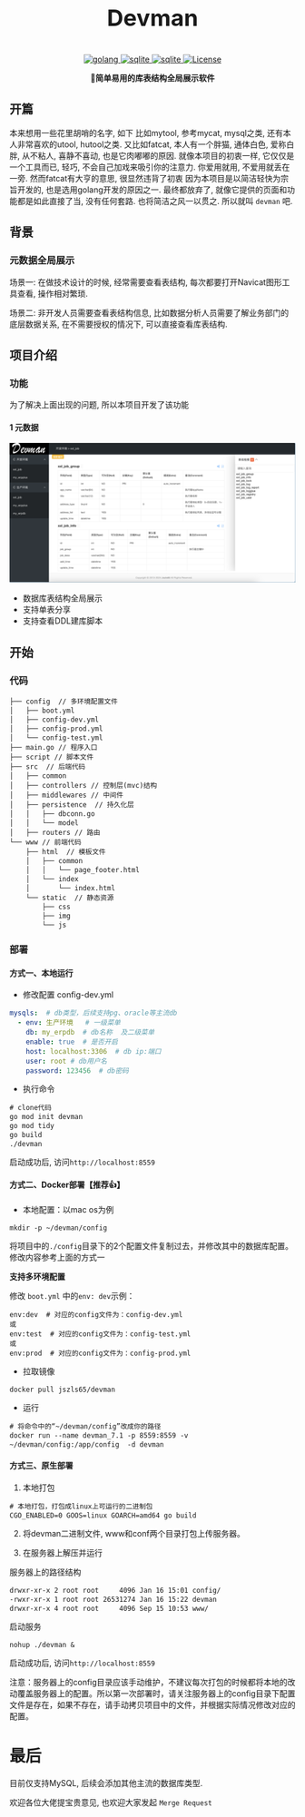 
<p align="center" style="font-size: 40px;font-weight: bold">
	Devman
</p>

<p align="center">
    <a target="_blank" href="">
        <img src='https://img.shields.io/badge/Golang-1.21.1-green.svg' alt='golang'/>
    </a>
    <a target="_blank" href="">
        <img src='https://img.shields.io/badge/Sqlite-3.0-orange.svg' alt='sqlite'/>
    </a>
    <a target="_blank" href="">
        <img src='https://img.shields.io/badge/Layui-2.8-yellow.svg' alt='sqlite'/>
    </a>
    <a target="_blank" href="">
        <img src='https://img.shields.io/badge/License-apache2.0-blue.svg' alt='License'/>
    </a>
</p>

<p align="center">
	<strong>🚀简单易用的库表结构全局展示软件</strong>
</p>

## 开篇
本来想用一些花里胡哨的名字, 如下
    比如mytool, 参考mycat, mysql之类, 还有本人非常喜欢的utool, hutool之类.
    又比如fatcat, 本人有一个胖猫, 通体白色, 爱称白胖, 从不粘人, 喜静不喜动, 也是它肉嘟嘟的原因. 就像本项目的初衷一样, 
它仅仅是一个工具而已, 轻巧, 不会自己加戏来吸引你的注意力. 你爱用就用, 不爱用就丢在一旁. 然而fatcat有大亨的意思, 很显然违背了初衷
因为本项目是以简洁轻快为宗旨开发的, 也是选用golang开发的原因之一.
最终都放弃了, 就像它提供的页面和功能都是如此直接了当, 没有任何套路. 也将简洁之风一以贯之.
所以就叫 `devman` 吧.


## 背景

### 元数据全局展示

场景一: 在做技术设计的时候, 经常需要查看表结构, 每次都要打开Navicat图形工具查看, 操作相对繁琐. 

场景二: 非开发人员需要查看表结构信息, 比如数据分析人员需要了解业务部门的底层数据关系, 在不需要授权的情况下, 可以直接查看库表结构.  



## 项目介绍
### 功能
为了解决上面出现的问题, 所以本项目开发了该功能
#### 1 元数据

![](www/static/img/devman01.png)

- 数据库表结构全局展示
- 支持单表分享
- 支持查看DDL建库脚本


## 开始

### 代码


``` shell
├── config  // 多环境配置文件
│   ├── boot.yml
│   ├── config-dev.yml
│   ├── config-prod.yml
│   └── config-test.yml
├── main.go // 程序入口
├── script // 脚本文件
├── src  // 后端代码
│   ├── common
│   ├── controllers // 控制层(mvc)结构
│   ├── middlewares // 中间件
│   ├── persistence  // 持久化层
│   │   ├── dbconn.go
│   │   └── model
│   ├── routers // 路由
└── www // 前端代码
    ├── html  // 模板文件
    │   ├── common
    │   │   └── page_footer.html
    │   └── index
    │       └── index.html
    └── static  // 静态资源
        ├── css
        ├── img
        └── js

```

### 部署


#### 方式一、本地运行
- 修改配置
config-dev.yml
```yaml
mysqls:  # db类型，后续支持pg、oracle等主流db
  - env: 生产环境   # 一级菜单 
    db: my_erpdb  # db名称  及二级菜单
    enable: true  # 是否开启
    host: localhost:3306  # db ip:端口
    user: root # db用户名
    password: 123456  # db密码
```

- 执行命令
```shell
# clone代码
go mod init devman
go mod tidy
go build
./devman
```
启动成功后, 访问`http://localhost:8559`


#### 方式二、Docker部署【推荐👍】

- 本地配置：以mac os为例
```shell
mkdir -p ~/devman/config
```
将项目中的`./config`目录下的2个配置文件复制过去，并修改其中的数据库配置。修改内容参考上面的方式一

**支持多环境配置**

修改 `boot.yml` 中的`env: dev`示例：
```shell
env:dev  # 对应的config文件为：config-dev.yml
或
env:test  # 对应的config文件为：config-test.yml  
或
env:prod  # 对应的config文件为：config-prod.yml
```


- 拉取镜像
```shell
docker pull jszls65/devman
```
- 运行
```shell
# 将命令中的“~/devman/config”改成你的路径
docker run --name devman_7.1 -p 8559:8559 -v ~/devman/config:/app/config  -d devman
```



#### 方式三、原生部署
1. 本地打包
```shell
# 本地打包，打包成linux上可运行的二进制包
CGO_ENABLED=0 GOOS=linux GOARCH=amd64 go build
```
2. 将devman二进制文件, www和conf两个目录打包上传服务器。

3. 在服务器上解压并运行

服务器上的路径结构
```shell
drwxr-xr-x 2 root root     4096 Jan 16 15:01 config/
-rwxr-xr-x 1 root root 26531274 Jan 16 15:22 devman
drwxr-xr-x 4 root root     4096 Sep 15 10:53 www/
```
启动服务
```shell
nohup ./devman &
```
启动成功后, 访问`http://localhost:8559`


注意：服务器上的config目录应该手动维护，不建议每次打包的时候都将本地的改动覆盖服务器上的配置。所以第一次部署时，请关注服务器上的config目录下配置文件是存在，如果不存在，请手动拷贝项目中的文件，并根据实际情况修改对应的配置。


# 最后
目前仅支持MySQL, 后续会添加其他主流的数据库类型.

欢迎各位大佬提宝贵意见, 也欢迎大家发起 `Merge Request`